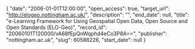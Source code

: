 {
  "date": "2006-01-01T12:00:00", 
  "open_access": true, 
  "target_url": "http://elogeo.nottingham.ac.uk/", 
  "description": "", 
  "end_date": null, 
  "title": "e-Learning Framework for Using Geospatial Open Data, Open Source and Open Standards (ELO-Geo)", 
  "record_id": "20060101T120000/vA68fEpQnWqphd4eCo3P8A==", 
  "publisher": "nottingham.ac.uk", 
  "slug": 60588226, 
  "start_date": null
}

